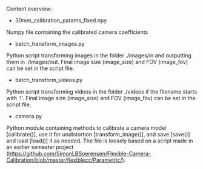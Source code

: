 Content overview:

- 30mm_calibration_params_fixed.npy

Numpy file containing the calibrated camera coefficients

- batch_transform_images.py

Python script transforming images in the folder ./images/in and outputting them in ./images/out.
Final image size (image_size) and FOV (image_fov) can be set in the script file.

- batch_transform_videos.py

Python script transforming videos in the folder ./videos if the filename starts with '!'.
Final image size (image_size) and FOV (image_fov) can be set in the script file.

- camera.py

Python module containing methods to calibrate a camera model [calibrate()], use it for undistortion [transform_image()], and save [save()] and load [load()] it as needed. The file is loosely based on a script made in an earlier semester project (https://github.com/SimonLBSoerensen/Flexible-Camera-Calibration/blob/master/flexiblecc/Parametric/).
